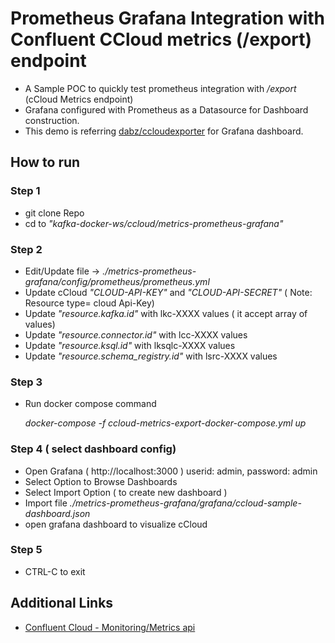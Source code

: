 # Prometheus Grafana Integration with Confluent CCloud metrics (/export) endpoint 
* A Sample POC to quickly test  prometheus integration with  */export* (cCloud Metrics endpoint)
* Grafana configured with Prometheus as a Datasource for  Dashboard construction.
* This demo is referring [dabz/ccloudexporter](https://github.com/Dabz/ccloudexporter)  for Grafana dashboard.

## How to run

### Step 1
* git clone Repo
* cd to *"kafka-docker-ws/ccloud/metrics-prometheus-grafana"*
### Step 2
* Edit/Update file ->   *./metrics-prometheus-grafana/config/prometheus/prometheus.yml*
* Update cCloud *"CLOUD-API-KEY"* and *"CLOUD-API-SECRET"* ( Note: Resource type= cloud Api-Key)
* Update *"resource.kafka.id"* with lkc-XXXX values ( it accept array of values)
* Update *"resource.connector.id"* with  lcc-XXXX values
* Update *"resource.ksql.id"* with lksqlc-XXXX values
* Update *"resource.schema_registry.id"* with lsrc-XXXX values
### Step 3

* Run docker compose command
 
     *docker-compose -f ccloud-metrics-export-docker-compose.yml up*

### Step 4 ( select dashboard config)
* Open Grafana ( http://localhost:3000 ) 
     userid: admin, password: admin
* Select Option to Browse Dashboards
* Select Import Option ( to create new dashboard )
* Import file *./metrics-prometheus-grafana/grafana/ccloud-sample-dashboard.json*
* open grafana dashboard to visualize cCloud 

### Step 5
* CTRL-C to exit

## Additional Links
* [ Confluent Cloud - Monitoring/Metrics api](https://docs.confluent.io/cloud/current/monitoring/metrics-api.html)
